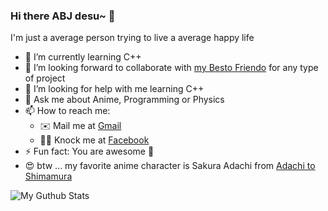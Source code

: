 ### Hi there ABJ desu~ 👋
I'm just a average person trying to live a average happy life

<!-- - 👨‍💻 I’m currently working on -->
- 🚀 I’m currently learning C++
- 👯 I’m looking forward to collaborate with [my Besto Friendo](https://github.com/JonayedMohiuddin) for any type of project
- 🤔 I’m looking for help with me learning C++
- 💬 Ask me about Anime, Programming or Physics
- 📫 How to reach me:
  - ✉️ Mail me at [Gmail](https://m.facebook.com/abdullahbinjahed.abj.50)
  - 🙂📖 Knock me at [Facebook](abdullahbinjahed35@gmail.com)
- ⚡ Fun fact: You are awesome 💖
- 😍 btw ... my favorite anime character is Sakura Adachi from [Adachi to Shimamura](https://jnovels.com/adachi-and-shimamura-pdf/)

![My Guthub Stats](https://github-readme-stats.vercel.app/api?username=JonayedMohiuddin&show_icons=true&theme=blue-green)


